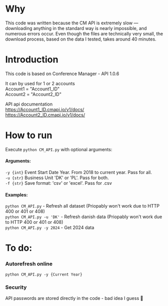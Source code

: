 # Why

This code was written because the CM API is extremely slow — downloading anything in the standard way is nearly impossible, and numerous errors occur. Even though the files are technically very small, the download process, based on the data I tested, takes around 40 minutes.

# Introduction 

This code is based on Conference Manager - API 1.0.6

It can by used for 1 or 2 accounts \
Account1 = "Account1_ID" \
Account2 = "Account2_ID" 

API api documentation \
https://Account1_ID.cmapi.io/v1/docs/ \
https://Account2_ID.cmapi.io/v1/docs/



# How to run 
    
Execute `python CM_API.py` with optional arguments: 

#### Arguments:

`-y {int}` Event Start Date Year. From 2018 to current year. Pass for all. \
`-u {str}` Business Unit 'DK' or 'PL'. Pass for both. \
`-f {str}` Save format:  'csv' or 'excel'. Pass for .csv

#### Examples:

`python CM_API.py`   -  Refresh all dataset (Priopably won't work due to HTTP 400 or 401 or 408)  \
`python CM_API.py -u 'DK'` -  Refresh danish data (Priopably won't work due to HTTP 400 or 401 or 408) \
`python CM_API.py -y 2024` - Get 2024 data
            
            

            
# To do: 

### Autorefresh online
`python CM_API.py -y {Current Year}` 

### Security 
API passwords are stored directly in the code - bad idea I guess 🥸